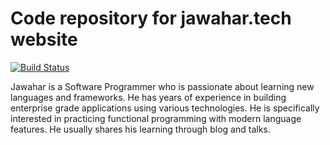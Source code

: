 # Code repository for jawahar.tech website

[![Build Status](https://travis-ci.org/jawahars16/website.svg?branch=master)](https://travis-ci.org/jawahars16/website)

Jawahar is a Software Programmer who is passionate about learning new languages and frameworks. He has years
of experience in building enterprise grade applications using various technologies. He is specifically
interested in practicing functional programming with modern language features. He usually shares his
learning
through blog and talks.
